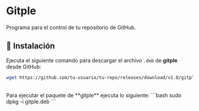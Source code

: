 # Gitple
Programa para el control de tu repositorio de GitHub.

## 🔹 Instalación
Ejecuta el siguiente comando para descargar el archivo `.deb` de **gitple** desde GitHub:
```bash
wget https://github.com/tu-usuario/tu-repo/releases/download/v1.0/gitple.deb
```
<br>
Para ejecutar el paquete de **gitple** ejecuta lo siguiente:
```bash
sudo dpkg -i gitple.deb
```
